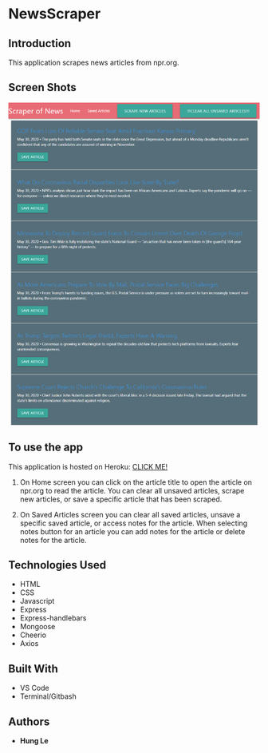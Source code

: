 # NewsScraper

## Introduction

This application scrapes news articles from npr.org.  

## Screen Shots

![Home](https://github.com/hungle913/NewsScraper/blob/master/public/images/ScreenShot.PNG?raw=true "Home Screen")

## To use the app

This application is hosted on Heroku: [CLICK ME!](https://scraperofnews.herokuapp.com/)

  1. On Home screen you can click on the article title to open the article on npr.org to read the article. You can clear all unsaved articles, scrape new articles, or save a specific article that has been scraped. 

  2. On Saved Articles screen you can clear all saved articles, unsave a specific saved article, or access notes for the article. When selecting notes button for an article you can add notes for the article or delete notes for the article. 

## Technologies Used

* HTML
* CSS
* Javascript
* Express
* Express-handlebars
* Mongoose
* Cheerio
* Axios

## Built With

* VS Code
* Terminal/Gitbash

## Authors

* **Hung Le**
